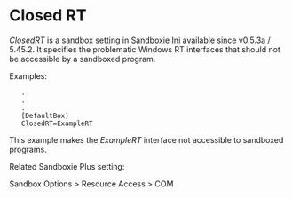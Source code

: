 # Closed RT

_ClosedRT_ is a sandbox setting in [Sandboxie Ini](SandboxieIni.md) available since v0.5.3a / 5.45.2. It specifies the problematic Windows RT interfaces that should not be accessible by a sandboxed program.

Examples:
```
   .
   .
   .
   [DefaultBox]
   ClosedRT=ExampleRT
```

This example makes the _ExampleRT_ interface not accessible to sandboxed programs.

Related Sandboxie Plus setting:

Sandbox Options > Resource Access > COM
